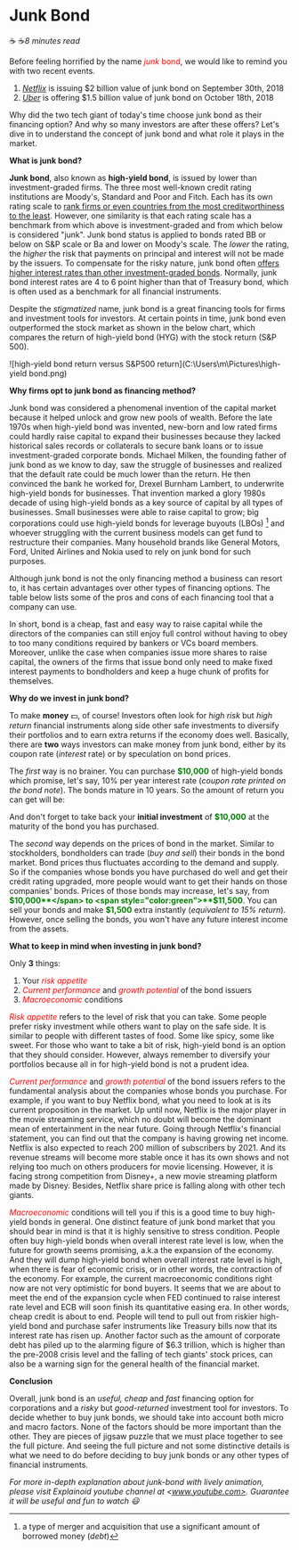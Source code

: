 # Junk Bond

:coffee: :coffee:*8 minutes read*

Before feeling horrified by the name <span style="color:red">_junk_ bond</span>, we would like to remind you with two recent events.

1. <u>_Netflix_</u> is issuing $2 billion value of junk bond on September 30th, 2018
2. <u>_Uber_</u> is offering $1.5 billion value of junk bond on October 18th, 2018

Why did the two tech giant of today's time choose junk bond as their financing option? And why so many investors are after these offers? Let's dive in to understand the concept of junk bond and what role it plays in the market.

**What is junk bond?**

**Junk bond**, also known as **high-yield bond**, is issued by lower than investment-graded firms. The three most well-known credit rating institutions are Moody's, Standard and Poor and Fitch. Each has its own rating scale to <u>rank firms or even countries from the most creditworthiness to the least</u>. However, one similarity is that each rating scale has a benchmark from which above is investment-graded and from which below is considered "junk". Junk bond status is applied to bonds rated BB or below on S&P scale or Ba and lower on Moody's scale. The _lower_ the rating, the _higher_ the risk that payments on principal and interest will not be made by the issuers. To compensate for the risky nature, junk bond often <u>offers higher interest rates than other investment-graded bonds</u>. Normally, junk bond interest rates are 4 to 6 point higher than that of Treasury bond, which is often used as a benchmark for all financial instruments.

Despite the _stigmatized_ name, junk bond is a great financing tools for firms and investment tools for investors. At certain points in time, junk bond even outperformed the stock market as shown in the below chart, which compares the return of high-yield bond (HYG) with the stock return (S&P 500). 

![high-yield bond return versus S&P500 return](C:\Users\m\Pictures\high-yield bond.png)



**Why firms opt to junk bond as financing method?**

Junk bond was considered a phenomenal invention of the capital market because it helped unlock and grow new pools of wealth. Before the late 1970s when high-yield bond was invented, new-born and low rated firms could hardly raise capital to expand their businesses because they lacked historical sales records or collaterals to secure bank loans or to issue investment-graded corporate bonds. Michael Milken, the founding father of junk bond as we know to day, saw the struggle of businesses and realized that the default rate could be much lower than the return. He then convinced the bank he worked for, Drexel Burnham Lambert, to underwrite high-yield bonds for businesses. That invention marked a glory 1980s decade of using high-yield bonds as a key source of capital by all types of businesses. Small businesses were able to raise capital to grow; big corporations could use high-yield bonds for leverage buyouts (LBOs) [^1] and whoever struggling with the current business models can get fund to restructure their companies. Many household brands like General Motors, Ford, United Airlines and Nokia used to rely on junk bond for such purposes. 

Although junk bond is not the only financing method a business can resort to, it has certain advantages over other types of financing options. The table below lists some of the pros and cons of each financing tool that a company can use.

In short, bond is a cheap, fast and easy way to raise capital while the directors of the companies can still enjoy full control without having to obey to too many conditions required by bankers or VCs board members. Moreover, unlike the case when companies issue more shares to raise capital, the owners of the firms that issue bond only need to make fixed interest payments to bondholders and keep a huge chunk of profits for themselves.

**Why do we invest in junk bond?**

To make **money** :dollar:, of course! Investors often look for _high risk_ but _high return_ financial instruments along side other safe investments to diversify their portfolios and to earn extra returns if the economy does well. Basically, there are **two** ways investors can make money from junk bond, either by its coupon rate (*interest* rate) or by speculation on bond prices.

The *first* way is no brainer. You can purchase  <span style="color:green">**$10,000**</span> of high-yield bonds which promise, let's say, 10% per year interest rate (*coupon rate printed on the bond note*). The bonds mature in 10 years. So the amount of return you can get will be:


And don't forget to take back your **initial investment** of  <span style="color:green">**$10,000**</span> at the maturity of the bond you has purchased.

The *second* way depends on the prices of bond in the market. Similar to stockholders, bondholders can trade (*buy and sell*) their bonds in the bond market. Bond prices thus fluctuates according to the demand and supply. So if the companies whose bonds you have purchased do well and get their credit rating upgraded, more people would want to get their hands on those companies' bonds. Prices of those bonds may increase, let's say, from <span style="color:green">**$10,000**</span> to  <span style="color:green">**$11,500**</span>. You can sell your bonds and make  <span style="color:green">**$1,500**</span> extra instantly (*equivalent to 15% return*). However, once selling the bonds, you won't have any future interest income from the assets.

**What to keep in mind when investing in junk bond?**

Only **3** things:

1. Your <span style="color:red">*risk appetite*</span>
2. <span style="color:red">*Current performance*</span> and <span style="color:red">*growth potential*</span> of the bond issuers
3. <span style="color:red">*Macroeconomic*</span> conditions

<span style="color:red">*Risk appetite*</span> refers to the level of risk that you can take. Some people prefer risky investment while others want to play on the safe side. It is similar to people with different tastes of food. Some like spicy, some like sweet. For those who want to take a bit of risk, high-yield bond is an option that they should consider. However, always remember to diversify your portfolios because all in for high-yield bond is not a prudent idea.

<span style="color:red">*Current performance*</span> and <span style="color:red">*growth potential*</span> of the bond issuers refers to the fundamental analysis about the companies whose bonds you purchase. For example, if you want to buy Netflix bond, what you need to look at is its current proposition in the market. Up until now, Netflix is the major player in the movie streaming service, which no doubt will become the dominant mean of entertainment in the near future. Going through Netflix's financial statement, you can find out that the company is having growing net income. Netflix is also expected to reach  200 million of subscribers by 2021. And its revenue streams will become more stable once it has its own shows and not relying too much on others producers for movie licensing. However, it is facing strong competition from Disney+, a new movie streaming platform made by Disney. Besides, Netflix share price is falling along with other tech giants.

<span style="color:red">*Macroeconomic*</span> conditions will tell you if this is a good time to buy high-yield bonds in general. One distinct feature of junk bond market that you should bear in mind is that it is highly sensitive to stress condition. People often buy high-yield bonds when overall interest rate level is low, when the future for growth seems promising, a.k.a the expansion of the economy. And they will dump high-yield bond when overall interest rate level is high, when there is fear of economic crisis, or in other words, the contraction of the economy. For example, the current macroeconomic conditions right now are not very optimistic for bond buyers. It seems that we are about to meet the end of the expansion cycle when FED continued to raise interest rate level and ECB will soon finish its quantitative easing era. In other words, cheap credit is about to end. People will tend to pull out from riskier high-yield bond and purchase safer instruments like Treasury bills now that its interest rate has risen up. Another factor such as the amount of corporate debt has piled up to the alarming figure of $6.3 trillion, which is higher than the pre-2008 crisis level and the falling of tech giants' stock prices, can also be a warning sign for the general health of the financial market. 

**Conclusion**

Overall, junk bond is an *useful, cheap* and *fast* financing option for corporations and a *risky* but *good-returned* investment tool for investors. To decide whether to buy junk bonds, we should take into account both micro and macro factors. None of the factors should be more important than the other. They are pieces of jigsaw puzzle that we must place together to see the full picture. And seeing the full picture and not some distinctive details is what we need to do before deciding to buy junk bonds or any other types of financial instruments.



*For more in-depth explanation about junk-bond with lively animation, please visit Explainoid youtube channel at <www.youtube.com>. Guarantee it will be useful and fun to watch :smiley:*









[^1]: a type of merger and acquisition that use a significant amount of borrowed money (_debt_)